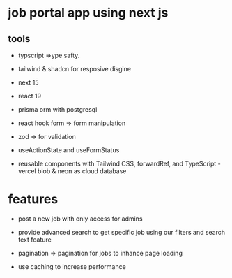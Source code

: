 # job portal app using next js

## tools

- typscript =>ype safty.
- tailwind & shadcn for resposive disgine
- next 15
- react 19
- prisma orm with postgresql
- react hook form => form manipulation
- zod => for validation
- useActionState and useFormStatus

- reusable components with Tailwind CSS, forwardRef, and TypeScript
  -vercel blob & neon as cloud database

# features

- post a new job with only access for admins
- provide advanced search to get specific job using our filters and search text feature

- pagination => pagination for jobs to inhance page loading
- use caching to increase performance
